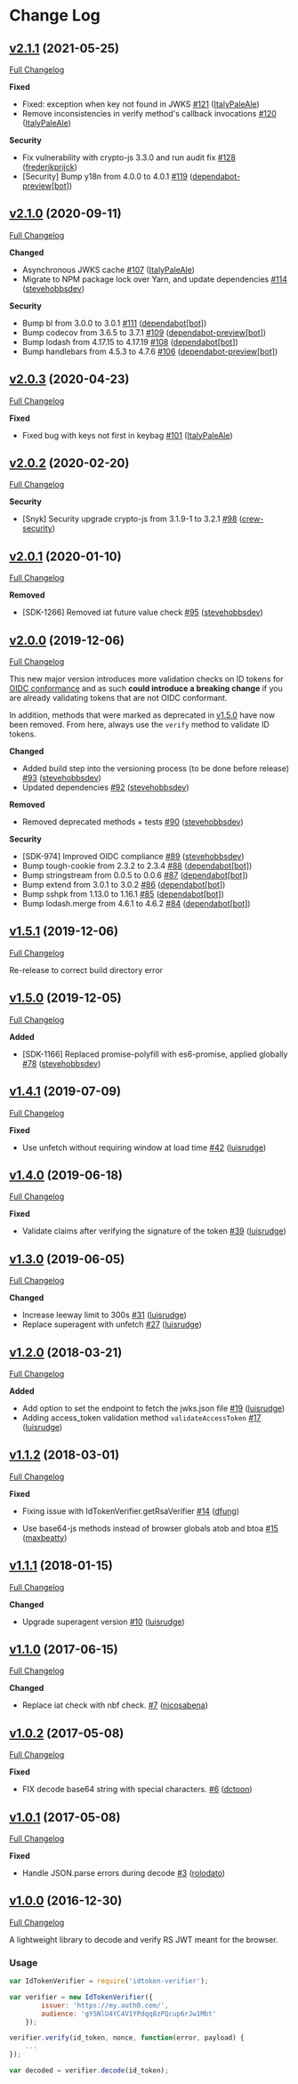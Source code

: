 # Change Log

## [v2.1.1](https://github.com/auth0/idtoken-verifier/tree/v2.1.1) (2021-05-25)

[Full Changelog](https://github.com/auth0/idtoken-verifier/compare/v2.1.1...v2.1.1)

**Fixed**

- Fixed: exception when key not found in JWKS [\#121](https://github.com/auth0/idtoken-verifier/pull/121) ([ItalyPaleAle](https://github.com/ItalyPaleAle))
- Remove inconsistencies in verify method's callback invocations [\#120](https://github.com/auth0/idtoken-verifier/pull/120) ([ItalyPaleAle](https://github.com/ItalyPaleAle))

**Security**

- Fix vulnerability with crypto-js 3.3.0 and run audit fix [\#128](https://github.com/auth0/idtoken-verifier/pull/128) ([frederikprijck](https://github.com/frederikprijck))
- [Security] Bump y18n from 4.0.0 to 4.0.1 [\#119](https://github.com/auth0/idtoken-verifier/pull/119) ([dependabot-preview[bot]](https://github.com/apps/dependabot-preview))

## [v2.1.0](https://github.com/auth0/idtoken-verifier/tree/v2.1.0) (2020-09-11)

[Full Changelog](https://github.com/auth0/idtoken-verifier/compare/v2.1.0...v2.1.0)

**Changed**

- Asynchronous JWKS cache [\#107](https://github.com/auth0/idtoken-verifier/pull/107) ([ItalyPaleAle](https://github.com/ItalyPaleAle))
- Migrate to NPM package lock over Yarn, and update dependencies [\#114](https://github.com/auth0/idtoken-verifier/pull/114) ([stevehobbsdev](https://github.com/stevehobbsdev))

**Security**

- Bump bl from 3.0.0 to 3.0.1 [\#111](https://github.com/auth0/idtoken-verifier/pull/111) ([dependabot[bot]](https://github.com/apps/dependabot))
- Bump codecov from 3.6.5 to 3.7.1 [\#109](https://github.com/auth0/idtoken-verifier/pull/109) ([dependabot-preview[bot]](https://github.com/apps/dependabot-preview))
- Bump lodash from 4.17.15 to 4.17.19 [\#108](https://github.com/auth0/idtoken-verifier/pull/108) ([dependabot[bot]](https://github.com/apps/dependabot))
- Bump handlebars from 4.5.3 to 4.7.6 [\#106](https://github.com/auth0/idtoken-verifier/pull/106) ([dependabot-preview[bot]](https://github.com/apps/dependabot-preview))

## [v2.0.3](https://github.com/auth0/idtoken-verifier/tree/v2.0.3) (2020-04-23)

[Full Changelog](https://github.com/auth0/idtoken-verifier/compare/v2.0.2...v2.0.3)

**Fixed**

- Fixed bug with keys not first in keybag [\#101](https://github.com/auth0/idtoken-verifier/pull/101) ([ItalyPaleAle](https://github.com/ItalyPaleAle))

## [v2.0.2](https://github.com/auth0/idtoken-verifier/tree/v2.0.2) (2020-02-20)

[Full Changelog](https://github.com/auth0/idtoken-verifier/compare/v2.0.1...v2.0.2)

**Security**

- [Snyk] Security upgrade crypto-js from 3.1.9-1 to 3.2.1 [\#98](https://github.com/auth0/idtoken-verifier/pull/98) ([crew-security](https://github.com/crew-security))

## [v2.0.1](https://github.com/auth0/idtoken-verifier/tree/v2.0.1) (2020-01-10)

[Full Changelog](https://github.com/auth0/idtoken-verifier/compare/v2.0.0...v2.0.1)

**Removed**

- [SDK-1266] Removed iat future value check [\#95](https://github.com/auth0/idtoken-verifier/pull/95) ([stevehobbsdev](https://github.com/stevehobbsdev))

## [v2.0.0](https://github.com/auth0/idtoken-verifier/tree/v2.0.0) (2019-12-06)

[Full Changelog](https://github.com/auth0/idtoken-verifier/compare/v1.5.1...v2.0.0)

This new major version introduces more validation checks on ID tokens for [OIDC conformance](https://openid.net/specs/openid-connect-core-1_0-final.html#IDTokenValidation) and as such **could introduce a breaking change** if you are already validating tokens that are not OIDC conformant.

In addition, methods that were marked as deprecated in [v1.5.0](https://github.com/auth0/idtoken-verifier/releases/v1.5.0) have now been removed. From here, always use the `verify` method to validate ID tokens.

**Changed**

- Added build step into the versioning process (to be done before release) [\#93](https://github.com/auth0/idtoken-verifier/pull/93) ([stevehobbsdev](https://github.com/stevehobbsdev))
- Updated dependencies [\#92](https://github.com/auth0/idtoken-verifier/pull/92) ([stevehobbsdev](https://github.com/stevehobbsdev))

**Removed**

- Removed deprecated methods + tests [\#90](https://github.com/auth0/idtoken-verifier/pull/90) ([stevehobbsdev](https://github.com/stevehobbsdev))

**Security**

- [SDK-974] Improved OIDC compliance [\#89](https://github.com/auth0/idtoken-verifier/pull/89) ([stevehobbsdev](https://github.com/stevehobbsdev))
- Bump tough-cookie from 2.3.2 to 2.3.4 [\#88](https://github.com/auth0/idtoken-verifier/pull/88) ([dependabot[bot]](https://github.com/apps/dependabot))
- Bump stringstream from 0.0.5 to 0.0.6 [\#87](https://github.com/auth0/idtoken-verifier/pull/87) ([dependabot[bot]](https://github.com/apps/dependabot))
- Bump extend from 3.0.1 to 3.0.2 [\#86](https://github.com/auth0/idtoken-verifier/pull/86) ([dependabot[bot]](https://github.com/apps/dependabot))
- Bump sshpk from 1.13.0 to 1.16.1 [\#85](https://github.com/auth0/idtoken-verifier/pull/85) ([dependabot[bot]](https://github.com/apps/dependabot))
- Bump lodash.merge from 4.6.1 to 4.6.2 [\#84](https://github.com/auth0/idtoken-verifier/pull/84) ([dependabot[bot]](https://github.com/apps/dependabot))

## [v1.5.1](https://github.com/auth0/idtoken-verifier/tree/v1.5.1) (2019-12-06)

[Full Changelog](https://github.com/auth0/idtoken-verifier/compare/v1.5.0...v1.5.1)

Re-release to correct build directory error

## [v1.5.0](https://github.com/auth0/idtoken-verifier/tree/v1.5.0) (2019-12-05)

[Full Changelog](https://github.com/auth0/idtoken-verifier/compare/v1.4.1...v1.5.0)

**Added**

- [SDK-1166] Replaced promise-polyfill with es6-promise, applied globally [\#78](https://github.com/auth0/idtoken-verifier/pull/78) ([stevehobbsdev](https://github.com/stevehobbsdev))

## [v1.4.1](https://github.com/auth0/idtoken-verifier/tree/v1.4.1) (2019-07-09)

[Full Changelog](https://github.com/auth0/idtoken-verifier/compare/v1.4.0...v1.4.1)

**Fixed**

- Use unfetch without requiring window at load time [\#42](https://github.com/auth0/idtoken-verifier/pull/42) ([luisrudge](https://github.com/luisrudge))

## [v1.4.0](https://github.com/auth0/idtoken-verifier/tree/v1.4.0) (2019-06-18)

[Full Changelog](https://github.com/auth0/idtoken-verifier/compare/v1.3.0...v1.4.0)

**Fixed**

- Validate claims after verifying the signature of the token [\#39](https://github.com/auth0/idtoken-verifier/pull/39) ([luisrudge](https://github.com/luisrudge))

## [v1.3.0](https://github.com/auth0/idtoken-verifier/tree/v1.3.0) (2019-06-05)

[Full Changelog](https://github.com/auth0/idtoken-verifier/compare/v1.2.0...v1.3.0)

**Changed**

- Increase leeway limit to 300s [\#31](https://github.com/auth0/idtoken-verifier/pull/31) ([luisrudge](https://github.com/luisrudge))
- Replace superagent with unfetch [\#27](https://github.com/auth0/idtoken-verifier/pull/27) ([luisrudge](https://github.com/luisrudge))

## [v1.2.0](https://github.com/auth0/idtoken-verifier/tree/v1.2.0) (2018-03-21)

[Full Changelog](https://github.com/auth0/idtoken-verifier/compare/v1.1.2...v1.2.0)

**Added**

- Add option to set the endpoint to fetch the jwks.json file [\#19](https://github.com/auth0/idtoken-verifier/pull/19) ([luisrudge](https://github.com/luisrudge))
- Adding access_token validation method `validateAccessToken` [\#17](https://github.com/auth0/idtoken-verifier/pull/17) ([luisrudge](https://github.com/luisrudge))

## [v1.1.2](https://github.com/auth0/idtoken-verifier/tree/v1.1.2) (2018-03-01)

[Full Changelog](https://github.com/auth0/idtoken-verifier/compare/v1.1.1...v1.1.2)

**Fixed**

- Fixing issue with IdTokenVerifier.getRsaVerifier [\#14](https://github.com/auth0/idtoken-verifier/pull/14) ([dfung](https://github.com/dfung))

- Use base64-js methods instead of browser globals atob and btoa [\#15](https://github.com/auth0/idtoken-verifier/pull/15) ([maxbeatty](https://github.com/maxbeatty))

## [v1.1.1](https://github.com/auth0/idtoken-verifier/tree/v1.1.1) (2018-01-15)

[Full Changelog](https://github.com/auth0/idtoken-verifier/compare/v1.1.0...v1.1.1)

**Changed**

- Upgrade superagent version [\#10](https://github.com/auth0/idtoken-verifier/pull/10) ([luisrudge](https://github.com/luisrudge))

## [v1.1.0](https://github.com/auth0/idtoken-verifier/tree/v1.1.0) (2017-06-15)

[Full Changelog](https://github.com/auth0/idtoken-verifier/compare/v1.0.2...v1.1.0)

**Changed**

- Replace iat check with nbf check. [\#7](https://github.com/auth0/idtoken-verifier/pull/7) ([nicosabena](https://github.com/nicosabena))

## [v1.0.2](https://github.com/auth0/auth0.js/tree/v1.0.2) (2017-05-08)

[Full Changelog](https://github.com/auth0/auth0.js/compare/v1.0.1...v1.0.2)

**Fixed**

- FIX decode base64 string with special characters. [\#6](https://github.com/auth0/idtoken-verifier/pull/6) ([dctoon](https://github.com/dctoon))

## [v1.0.1](https://github.com/auth0/auth0.js/tree/v1.0.1) (2017-05-08)

[Full Changelog](https://github.com/auth0/auth0.js/compare/v1.0.0...v1.0.1)

**Fixed**

- Handle JSON.parse errors during decode [\#3](https://github.com/auth0/idtoken-verifier/pull/3) ([rolodato](https://github.com/rolodato))

## [v1.0.0](https://github.com/auth0/idtoken-verifier/tree/v1.0.0) (2016-12-30)

[Full Changelog](https://github.com/auth0/idtoken-verifier/tree/v1.0.0)

A lightweight library to decode and verify RS JWT meant for the browser.

### Usage

```js
var IdTokenVerifier = require('idtoken-verifier');

var verifier = new IdTokenVerifier({
        issuer: 'https://my.auth0.com/',
        audience: 'gYSNlU4YC4V1YPdqq8zPQcup6rJw1Mbt'
    });

verifier.verify(id_token, nonce, function(error, payload) {
    ...
});

var decoded = verifier.decode(id_token);
```
